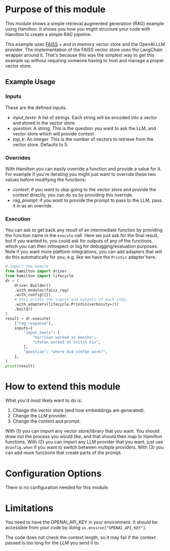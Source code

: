 # Purpose of this module

This module shows a simple retrieval augmented generation (RAG) example using
Hamilton. It shows you how you might structure your code with Hamilton to
create a simple RAG pipeline.

This example uses [FAISS](https://engineering.fb.com/2017/03/29/data-infrastructure/faiss-a-library-for-efficient-similarity-search/) + and in memory vector store and the OpenAI LLM provider.
The implementation of the FAISS vector store uses the LangChain wrapper around it.
That's because this was the simplest way to get this example up without requiring
someone having to host and manage a proper vector store.

## Example Usage

### Inputs
These are the defined inputs.

 - *input_texts*: A list of strings. Each string will be encoded into a vector and stored in the vector store.
 - *question*: A string. This is the question you want to ask the LLM, and vector store which will provide context.
 - *top_k*: An integer. This is the number of vectors to retrieve from the vector store. Defaults to 5.

### Overrides
With Hamilton you can easily override a function and provide a value for it. For example if you're
iterating you might just want to override these two values before modifying the functions:

 - *context*: if you want to skip going to the vector store and provide the context directly, you can do so by providing this override.
 - *rag_prompt*: if you want to provide the prompt to pass to the LLM, pass it in as an override.

### Execution
You can ask to get back any result of an intermediate function by providing the function name in the `execute` call.
Here we just ask for the final result, but if you wanted to, you could ask for outputs of any of the functions, which
you can then introspect or log for debugging/evaluation purposes. Note if you want more platform integrations,
you can add adapters that will do this automatically for you, e.g. like we have the `PrintLn` adapter here.
```python
# import the module
from hamilton import driver
from hamilton import lifecycle
dr = (
    driver.Builder()
    .with_modules(faiss_rag)
    .with_config({})
    # this prints the inputs and outputs of each step.
    .with_adapters(lifecycle.PrintLn(verbosity=2))
    .build()
)
result = dr.execute(
    ["rag_response"],
    inputs={
        "input_texts": [
            "harrison worked at kensho",
            "stefan worked at Stitch Fix",
        ],
        "question": "where did stefan work?",
    },
)
print(result)
```

# How to extend this module
What you'd most likely want to do is:

1. Change the vector store (and how embeddings are generated).
2. Change the LLM provider.
3. Change the context and prompt.

With (1) you can import any vector store/library that you want. You should draw out
the process you would like, and that should then map to Hamilton functions.
With (2) you can import any LLM provider that you want, just use `@config.when` if you
want to switch between multiple providers.
With (3) you can add more functions that create parts of the prompt.

# Configuration Options
There is no configuration needed for this module.

# Limitations

You need to have the OPENAI_API_KEY in your environment.
It should be accessible from your code by doing `os.environ["OPENAI_API_KEY"]`.

The code does not check the context length, so it may fail if the context passed is too long
for the LLM you send it to.
